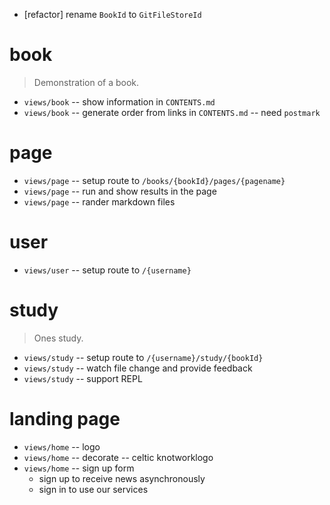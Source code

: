 - [refactor] rename `BookId` to `GitFileStoreId`

# book

> Demonstration of a book.

- `views/book` -- show information in `CONTENTS.md`
- `views/book` -- generate order from links in `CONTENTS.md` -- need `postmark`

# page

- `views/page` -- setup route to `/books/{bookId}/pages/{pagename}`
- `views/page` -- run and show results in the page
- `views/page` -- rander markdown files

# user

- `views/user` -- setup route to `/{username}`

# study

> Ones study.

- `views/study` -- setup route to `/{username}/study/{bookId}`
- `views/study` -- watch file change and provide feedback
- `views/study` -- support REPL

# landing page

- `views/home` -- logo
- `views/home` -- decorate -- celtic knotworklogo
- `views/home` -- sign up form
  - sign up to receive news asynchronously
  - sign in to use our services
